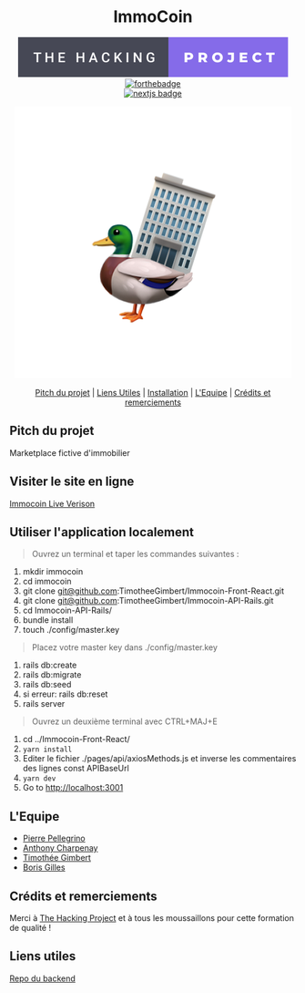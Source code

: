 <div align='center'>

# ImmoCoin

[![THP Badge](https://raw.githubusercontent.com/Beygs/Beygs/main/assets/the-hacking-project-badge.svg)](https://www.thehackingproject.org/)
[![forthebadge](https://forthebadge.com/images/badges/built-with-love.svg)](https://forthebadge.com)<br />
[![nextjs badge](https://img.shields.io/badge/next.js-000000?style=for-the-badge&logo=nextdotjs&logoColor=white)](https://nextjs.org/)

[![Logo](https://raw.githubusercontent.com/Beygs/Beygs/main/assets/Immocoincoin%20(1).png)](https://immocoincoin.herokuapp.com)

[Pitch du projet](#pitch-du-projet) | 
[Liens Utiles](#liens-utiles) | 
[Installation](#installation) | 
[L'Equipe](#lequipe) | 
[Crédits et remerciements](#crédits-et-remerciements)

</div>

## Pitch du projet

Marketplace fictive d'immobilier

## Visiter le site en ligne

[Immocoin Live Verison](https://github.com/TimotheeGimbert/Immocoin-Front-React)<br />


## Utiliser l'application localement
> Ouvrez un terminal et taper les commandes suivantes :
1. mkdir immocoin
1. cd immocoin
1. git clone git@github.com:TimotheeGimbert/Immocoin-Front-React.git
1. git clone git@github.com:TimotheeGimbert/Immocoin-API-Rails.git
1. cd Immocoin-API-Rails/
1. bundle install
1. touch ./config/master.key
> Placez votre master key dans ./config/master.key
1. rails db:create
1. rails db:migrate
1. rails db:seed
1. si erreur: rails db:reset
1. rails server
> Ouvrez un deuxième terminal avec CTRL+MAJ+E
1. cd ../Immocoin-Front-React/
1. `yarn install`
1. Editer le fichier ./pages/api/axiosMethods.js et inverse les commentaires des lignes const APIBaseUrl
1. `yarn dev`
1. Go to [http://localhost:3001](http://localhost:3001)


## L'Equipe

- [Pierre Pellegrino](https://github.com/pierre-pellegrino)
- [Anthony Charpenay](https://github.com/talmidiel)
- [Timothée Gimbert](https://github.com/TimotheeGimbert)
- [Boris Gilles](https://github.com/Beygs)

## Crédits et remerciements

Merci à [The Hacking Project](https://www.thehackingproject.org/) et à tous les moussaillons pour cette formation de qualité !

## Liens utiles

[Repo du backend](https://github.com/TimotheeGimbert/Immocoin-API-Rails)
